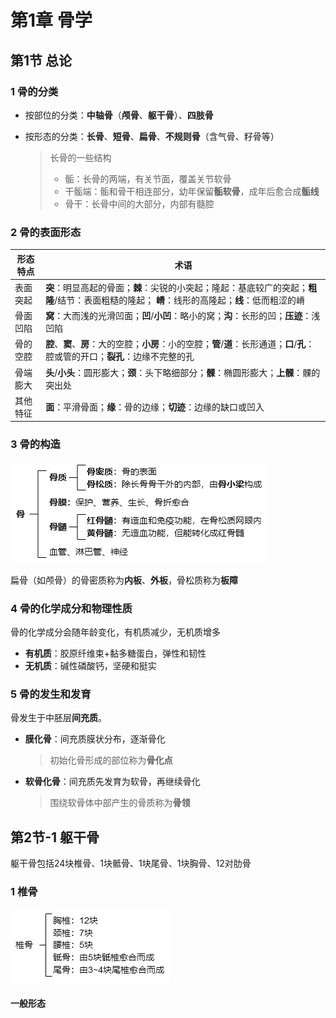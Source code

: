 # 第1章 骨学

## 第1节 总论

### 1 骨的分类

* 按部位的分类：**中轴骨**（**颅骨**、**躯干骨**）、**四肢骨**

* 按形态的分类：**长骨**、**短骨**、**扁骨**、**不规则骨**（含气骨、籽骨等）

  > 长骨的一些结构
  >
  > * 骺：长骨的两端，有关节面，覆盖关节软骨
  > * 干骺端：骺和骨干相连部分，幼年保留**骺软骨**，成年后愈合成**骺线**
  > * 骨干：长骨中间的大部分，内部有髓腔

### 2 骨的表面形态

| 形态特点 | 术语                                                         |
| -------- | ------------------------------------------------------------ |
| 表面突起 | **突**：明显高起的骨面；**棘**：尖锐的小突起；隆起：基底较广的突起；**粗隆**/结节：表面粗糙的隆起； **嵴**：线形的高隆起；**线**：低而粗涩的嵴 |
| 骨面凹陷 | **窝**：大而浅的光滑凹面；**凹**/**小凹**：略小的窝；**沟**：长形的凹；**压迹**：浅凹陷 |
| 骨的空腔 | **腔**、**窦**、**房**：大的空腔；**小房**：小的空腔；**管**/**道**：长形通道；**口**/**孔**：腔或管的开口；**裂孔**：边缘不完整的孔 |
| 骨端膨大 | **头**/**小头**：圆形膨大；**颈**：头下略细部分；**髁**：椭圆形膨大；**上髁**：髁的突出处 |
| 其他特征 | **面**：平滑骨面；**缘**：骨的边缘；**切迹**：边缘的缺口或凹入 |

### 3 骨的构造

![image-20201016102150950](img/img003.png)

扁骨（如颅骨）的骨密质称为**内板**、**外板**，骨松质称为**板障**


### 4 骨的化学成分和物理性质

骨的化学成分会随年龄变化，有机质减少，无机质增多

* **有机质**：胶原纤维束+黏多糖蛋白，弹性和韧性
* **无机质**：碱性磷酸钙，坚硬和挺实

### 5 骨的发生和发育

骨发生于中胚层**间充质**。

* **膜化骨**：间充质膜状分布，逐渐骨化

  > 初始化骨形成的部位称为**骨化点**

* **软骨化骨**：间充质先发育为软骨，再继续骨化

  > 围绕软骨体中部产生的骨质称为**骨领**

## 第2节-1 躯干骨

躯干骨包括24块椎骨、1块骶骨、1块尾骨、1块胸骨、12对肋骨

### 1 椎骨

![image-20201016103319327](img/img004.png)

#### 一般形态


